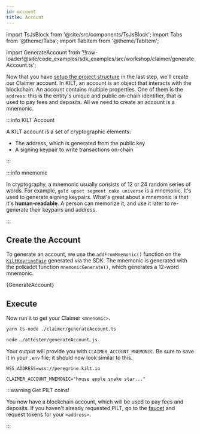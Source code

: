 ```yaml
---
id: account
title: Account
---
```


import TsJsBlock from '@site/src/components/TsJsBlock';
import Tabs from '@theme/Tabs';
import TabItem from '@theme/TabItem';

import GenerateAccount from '!!raw-loader!@site/code_examples/sdk_examples/src/workshop/claimer/generateAccount.ts';

Now that you have [setup the project structure](./) in the last step, we'll create our <span className="label-role attester">Claimer</span> account.
In KILT, an account is an object that interacts with the blockchain.
An account contains multiple properties.
One of them is the `address`: this is the entity's unique and public on-chain identifier, that is used to pay fees and deposits.
All we need to create an account is a mnemonic.

:::info KILT Account

A KILT account is a set of cryptographic elements:

- The address, which is generated from the public key
- A signing keypair to write transactions on-chain

:::

:::info mnemonic

In cryptography, a mnemonic usually consists of 12 or 24 random series of words.
For example, `gold upset segment cake universe` is a mnemonic.
It's used to generate signing keypairs.
What's great about a mnemonic is that it's **human-readable**.
A person can memorize it, and use it later to re-generate their keypairs and address.

:::

## Create the Account

To generate an account, we use the `addFromMnemonic()` function on the [`KiltKeyringPair`](https://kiltprotocol.github.io/sdk-js/interfaces/_kiltprotocol_types.KiltKeyringPair.html) generated via the SDK.
The mnemonic is generated with the polkadot function `mnemonicGenerate()`, which generates a 12-word mnemonic.


<TsJsBlock fileName="claimer/generateAccount">
  {GenerateAccount}
</TsJsBlock>

## Execute

Now run it to get your <span className="label-role attester">Claimer</span> `<mnenomic>`.

<Tabs groupId="ts-js-choice">
  <TabItem value='ts' label='Typescript' default>

  ```bash
  yarn ts-node ./claimer/generateAccount.ts
  ```

  </TabItem>
  <TabItem value='js' label='Javascript' default>

  ```bash
  node ./attester/generateAccount.js
  ```

  </TabItem>
</Tabs>

Your output will provide you with `CLAIMER_ACCOUNT_MNEMONIC`.
Be sure to save it in your `.env` file; it should now look similar to this.

```env title=".env"
WSS_ADDRESS=wss://peregrine.kilt.io

CLAIMER_ACCOUNT_MNEMONIC="house apple snake star..."
```

:::warning Get PILT coins!

You now have a blockchain account, which will be used to pay fees and deposits.
If you haven't already requested PILT, go to the [faucet](https://faucet.peregrine.kilt.io) and request tokens for your `<address>`.

:::
